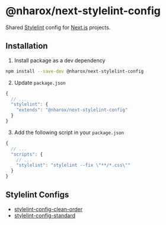 # @nharox/next-stylelint-config

Shared [Stylelint](https://stylelint.io/) config for [Next.js](https://nextjs.org/) projects.

## Installation

1. Install package as a dev dependency

```bash
npm install --save-dev @nharox/next-stylelint-config
```

2. Update `package.json`

```js
{
  // ...
  "stylelint": {
    "extends": "@nharox/next-stylelint-config"
  }
}
```

3. Add the following script in your `package.json`

```js
{
  // ...
  "scripts": {
    // ...
    "stylelint": "stylelint --fix \"**/*.css\""
  }
}
```

## Stylelint Configs

- [stylelint-config-clean-order](https://github.com/kutsan/stylelint-config-clean-order)
- [stylelint-config-standard](https://github.com/stylelint/stylelint-config-standard)
